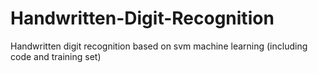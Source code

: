 # Handwritten-Digit-Recognition
 Handwritten digit recognition based on svm machine learning (including code and training set)
